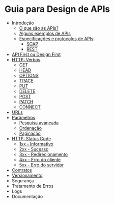 # Guia para Design de APIs

- [Introdução](introduction.md)
  - [O que são as APIs?](introduction.md#o-que-são-as-apis)
  - [Alguns exemplos de APIs](introduction.md#alguns-exemplos-de-apis)
  - [Especificações e protocolos de APIs](introduction.md#especificações-e-protocolos-de-apis)
    - [SOAP](introduction.md#soap)
    - [REST](introduction.md#rest)
- [API First ou Design First](design-first.md)
- [HTTP: Verbos](http-verbs.md)
  - [GET](http-verbs.md#get)
  - [HEAD](http-verbs.md#head)
  - [OPTIONS](http-verbs.md#options)
  - [TRACE](http-verbs.md#trace)
  - [PUT](http-verbs.md#put)
  - [DELETE](http-verbs.md#delete)
  - [POST](http-verbs.md#post)
  - [PATCH](http-verbs.md#patch)
  - [CONNECT](http-verbs.md#connect)
- [URLs](urls.md)
- [Parâmetros](parameters.md)
  - [Pesquisa avançada](parameters.md#pesquisa-avançada-1)
  - [Ordenação](parameters.md#ordenação-2)
  - [Paginação](parameters.md#paginação) 
- [HTTP: Status Code](http-status-code.md)
  - [1xx - Informativo](http-status-code.md#1xx---informativo)
  - [2xx - Sucesso](http-status-code.md#2xx---sucesso)
  - [3xx - Redirecionamento](http-status-code.md#3xx---redirecionamento)
  - [4xx - Erro do cliente](http-status-code.md#4xx---erro-do-cliente)
  - [5xx - Erro do servidor](http-status-code.md#5xx---erro-do-servidor)
- [Contratos](contracts.md)
- [Versionamento](versioning.md)
- Segurança
- Tratamento de Erros
- Logs
- Documentação
